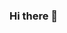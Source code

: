### Hi there 👋

<!--
**pulkitmehtawork/pulkitmehtawork** is a ✨ _special_ ✨ repository because its `README.md` (this file) appears on your GitHub profile.
I am a ML Professional.
